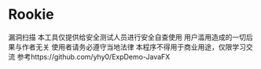 # Rookie
漏洞扫描
本工具仅提供给安全测试人员进行安全自查使用
用户滥用造成的一切后果与作者无关
使用者请务必遵守当地法律
本程序不得用于商业用途，仅限学习交流
参考https://github.com/yhy0/ExpDemo-JavaFX
